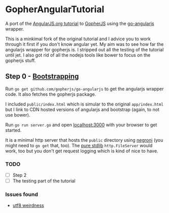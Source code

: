 GopherAngularTutorial
=====================

A port of the [AngularJS.org tutorial](https://docs.angularjs.org/tutorial) to [GopherJS](https://github.com/gopherjs/gopherjs) using the [go-angularjs](https://github.com/gopherjs/go-angularjs) wrapper.

This is a minkimal fork of the original tutorial and I advice you to work through it first if you don't know angular yet.
My aim was to see how far the angularjs wrapper for gopherjs is. I stripped out all the testing of the tutorial until jet. I also got rid of all the nodejs tools like bower to focus on the gopherjs stuff.

## Step 0 - [Bootstrapping](https://docs.angularjs.org/tutorial/step_00)

Run `go get github.com/gopherjs/go-angularjs` to get the angularjs wrapper code. It also fetches the gopherjs package.

I included `public/index.html` which is simular to the original `app/index.html` but I link to CDN hosted versions of angularjs and bootstrap (again, to not use bower).

Run `go run server.go` and open [localhost:3000](http://localhost:3000) with your browser to get started.

It is a minimal http server that hosts the `public` directory using [negroni](https://github.com/codegangsta/negroni) (you might need to `go get` that, too). The [pure stdlib](http://golang.org/pkg/net/http/#example_FileServer) `http.FileServer` would work, too but you don't get request logging which is kind of nice to have.


### TODO
- [ ] Step 2
- [ ] The testing part of the tutorial

### Issues found
* [utf8 weirdness]()
